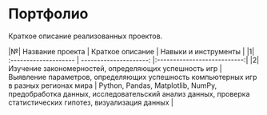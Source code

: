 # Портфолио

Краткое описание реализованных проектов.

|№| Название проекта | Краткое описание | Навыки и инструменты |
|1| :-------------------- | ---------------------: |:---------------------------:|
|2| Изучение закономерностей, определяющих успешность игр | Выявление параметров, определяющих успешность компьютерных игр в разных регионах мира | Python, Pandas, Matplotlib, NumPy, предобработка данных, исследовательский анализ данных, проверка статистических гипотез, визуализация данных |
